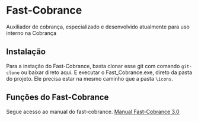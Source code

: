 # Fast-Cobrance
Auxiliador de cobrança, especializado e desenvolvido atualmente para uso interno na Cobrança


## Instalação

Para a instação do Fast-Cobrance, basta clonar esse git com comando ``git-clone`` ou baixar direto aqui.
E executar o Fast_Cobrance.exe, direto da pasta do projeto. Ele precisa estar na mesmo caminho que a pasta ``\icons``.


## Funções do Fast-Cobrance

Segue acesso ao manual do fast-cobrance.
[Manual Fast-Cobrance 3.0](https://github.com/Alux-Coder/Fast-Cobrance/blob/main/Manual%20Fast%20Cobrance%203.0.pdf)
